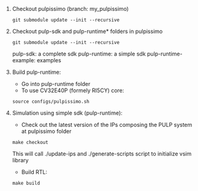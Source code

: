 1. Checkout pulpissimo (branch: my_pulpissimo)
    ```
    git submodule update --init --recursive
    ```
2. Checkout pulp-sdk and pulp-runtime* folders in pulpissimo
    ```
    git submodule update --init --recursive
    ```
    pulp-sdk: a complete sdk
    pulp-runtime: a simple sdk
    pulp-runtime-example: examples

3. Build pulp-runtime:
    * Go into pulp-runtime folder
    * To use CV32E40P (formely RI5CY) core:
    ```
    source configs/pulpissimo.sh
    ```
4. Simulation using simple sdk (pulp-runtime):
    * Check out the latest version of the IPs composing the PULP system at pulpissimo folder
    ```
    make checkout
    ```
    This will call ./update-ips and ./generate-scripts script to initialize vsim library
    * Build RTL:
    ```
    make build
    ```